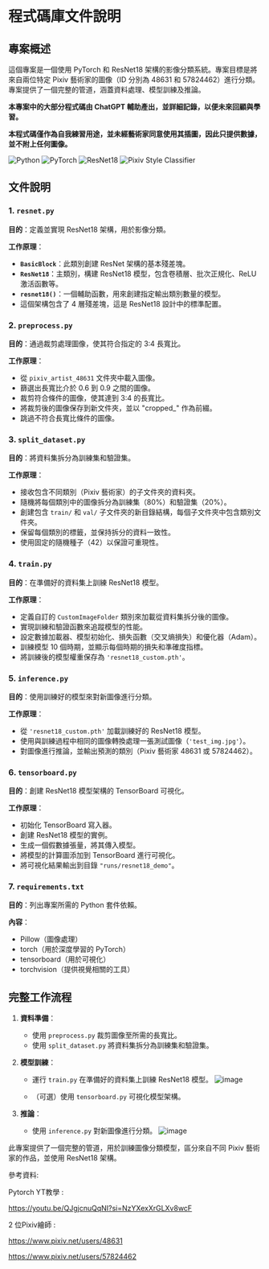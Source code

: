 # **程式碼庫文件說明**

## **專案概述**
這個專案是一個使用 PyTorch 和 ResNet18 架構的影像分類系統。專案目標是將來自兩位特定 Pixiv 藝術家的圖像（ID 分別為 48631 和 57824462）進行分類。專案提供了一個完整的管道，涵蓋資料處理、模型訓練及推論。

**本專案中的大部分程式碼由 ChatGPT 輔助產出，並詳細記錄，以便未來回顧與學習。**

**本程式碼僅作為自我練習用途，並未經藝術家同意使用其插圖，因此只提供數據，並不附上任何圖像。**

<img src="https://img.shields.io/badge/Python-3.10-blue.svg?logo=python&logoColor=white" alt="Python">
<img src="https://img.shields.io/badge/PyTorch-%23EE4C2C.svg?logo=pytorch&logoColor=white" alt="PyTorch">
<img src="https://img.shields.io/badge/ResNet18-%23000000.svg?logo=code&logoColor=white" alt="ResNet18">
<img src="https://img.shields.io/badge/Pixiv_Style_Classifier-%232F88F6.svg?logo=pixiv&logoColor=white" alt="Pixiv Style Classifier">
            

## **文件說明**

### 1. **`resnet.py`**
**目的**：定義並實現 ResNet18 架構，用於影像分類。

**工作原理**：
- **`BasicBlock`**：此類別創建 ResNet 架構的基本殘差塊。
- **`ResNet18`**：主類別，構建 ResNet18 模型，包含卷積層、批次正規化、ReLU 激活函數等。
- **`resnet18()`**：一個輔助函數，用來創建指定輸出類別數量的模型。
- 這個架構包含了 4 層殘差塊，這是 ResNet18 設計中的標準配置。

### 2. **`preprocess.py`**
**目的**：通過裁剪處理圖像，使其符合指定的 3:4 長寬比。

**工作原理**：
- 從 `pixiv_artist_48631` 文件夾中載入圖像。
- 篩選出長寬比介於 0.6 到 0.9 之間的圖像。
- 裁剪符合條件的圖像，使其達到 3:4 的長寬比。
- 將裁剪後的圖像保存到新文件夾，並以 "cropped_" 作為前綴。
- 跳過不符合長寬比條件的圖像。

### 3. **`split_dataset.py`**
**目的**：將資料集拆分為訓練集和驗證集。

**工作原理**：
- 接收包含不同類別（Pixiv 藝術家）的子文件夾的資料夾。
- 隨機將每個類別中的圖像拆分為訓練集（80%）和驗證集（20%）。
- 創建包含 `train/` 和 `val/` 子文件夾的新目錄結構，每個子文件夾中包含類別文件夾。
- 保留每個類別的標籤，並保持拆分的資料一致性。
- 使用固定的隨機種子（42）以保證可重現性。

### 4. **`train.py`**
**目的**：在準備好的資料集上訓練 ResNet18 模型。

**工作原理**：
- 定義自訂的 `CustomImageFolder` 類別來加載從資料集拆分後的圖像。
- 實現訓練和驗證函數來追蹤模型的性能。
- 設定數據加載器、模型初始化、損失函數（交叉熵損失）和優化器（Adam）。
- 訓練模型 10 個時期，並顯示每個時期的損失和準確度指標。
- 將訓練後的模型權重保存為 `'resnet18_custom.pth'`。

### 5. **`inference.py`**
**目的**：使用訓練好的模型來對新圖像進行分類。

**工作原理**：
- 從 `'resnet18_custom.pth'` 加載訓練好的 ResNet18 模型。
- 使用與訓練過程中相同的圖像轉換處理一張測試圖像（`'test_img.jpg'`）。
- 對圖像進行推論，並輸出預測的類別（Pixiv 藝術家 48631 或 57824462）。

### 6. **`tensorboard.py`**
**目的**：創建 ResNet18 模型架構的 TensorBoard 可視化。

**工作原理**：
- 初始化 TensorBoard 寫入器。
- 創建 ResNet18 模型的實例。
- 生成一個假數據張量，將其傳入模型。
- 將模型的計算圖添加到 TensorBoard 進行可視化。
- 將可視化結果輸出到目錄 `"runs/resnet18_demo"`。

### 7. **`requirements.txt`**
**目的**：列出專案所需的 Python 套件依賴。

**內容**：
- Pillow（圖像處理）
- torch（用於深度學習的 PyTorch）
- tensorboard（用於可視化）
- torchvision（提供視覺相關的工具）

## **完整工作流程**

1. **資料準備**：
   - 使用 `preprocess.py` 裁剪圖像至所需的長寬比。
   - 使用 `split_dataset.py` 將資料集拆分為訓練集和驗證集。

2. **模型訓練**：
   - 運行 `train.py` 在準備好的資料集上訓練 ResNet18 模型。
     ![image](https://github.com/user-attachments/assets/f02edb25-8026-4ee1-ac26-8c1bf96aaf3f)

   - （可選）使用 `tensorboard.py` 可視化模型架構。

3. **推論**：
   - 使用 `inference.py` 對新圖像進行分類。
     ![image](https://github.com/user-attachments/assets/7188c099-b9d2-4b09-8c7e-329c9c17bea3)


此專案提供了一個完整的管道，用於訓練圖像分類模型，區分來自不同 Pixiv 藝術家的作品，並使用 ResNet18 架構。

參考資料: 

Pytorch YT教學 : 

https://youtu.be/QJgjcnuQqNI?si=NzYXexXrGLXv8wcF

2 位Pixiv繪師 :

https://www.pixiv.net/users/48631

https://www.pixiv.net/users/57824462
